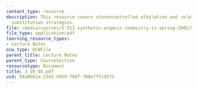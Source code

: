 ```yaml
---
content_type: resource
description: This resource covers stereocontrolled alkylation and related electrophilic
  substitution strategies.
file: /media/courses/5-512-synthetic-organic-chemistry-ii-spring-2005/56a8661a2141445978df788e7ffcd572_3_28_05.pdf
file_type: application/pdf
learning_resource_types:
- Lecture Notes
ocw_type: OCWFile
parent_title: Lecture Notes
parent_type: CourseSection
resourcetype: Document
title: 3_28_05.pdf
uid: 56a8661a-2141-4459-78df-788e7ffcd572
---
```

